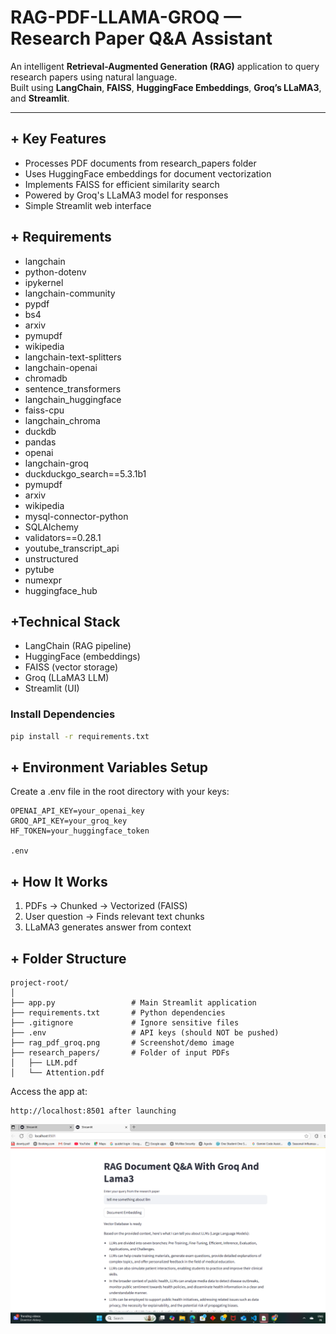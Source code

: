 # RAG-PDF-LLAMA-GROQ — Research Paper Q&A Assistant

An intelligent **Retrieval-Augmented Generation (RAG)** application to query research papers using natural language.  
Built using **LangChain**, **FAISS**, **HuggingFace Embeddings**, **Groq’s LLaMA3**, and **Streamlit**.

---

## + Key Features
- Processes PDF documents from research_papers folder
- Uses HuggingFace embeddings for document vectorization
- Implements FAISS for efficient similarity search
- Powered by Groq's LLaMA3 model for responses
- Simple Streamlit web interface


## + Requirements
- langchain
- python-dotenv
- ipykernel
- langchain-community
- pypdf
- bs4
- arxiv
- pymupdf
- wikipedia
- langchain-text-splitters
- langchain-openai
- chromadb
- sentence_transformers
- langchain_huggingface
- faiss-cpu
- langchain_chroma
- duckdb
- pandas
- openai
- langchain-groq
- duckduckgo_search==5.3.1b1
- pymupdf
- arxiv
- wikipedia
- mysql-connector-python
- SQLAlchemy
- validators==0.28.1
- youtube_transcript_api
- unstructured
- pytube
- numexpr
- huggingface_hub

## +Technical Stack
- LangChain (RAG pipeline)
- HuggingFace (embeddings)
- FAISS (vector storage)
- Groq (LLaMA3 LLM)
- Streamlit (UI)

### Install Dependencies

```bash
pip install -r requirements.txt
```



## + Environment Variables Setup
Create a .env file in the root directory with your keys:
```
OPENAI_API_KEY=your_openai_key
GROQ_API_KEY=your_groq_key
HF_TOKEN=your_huggingface_token

.env
```

## + How It Works
1. PDFs → Chunked → Vectorized (FAISS)
2. User question → Finds relevant text chunks
3. LLaMA3 generates answer from context
   
## + Folder Structure

```
project-root/
│
├── app.py                 # Main Streamlit application
├── requirements.txt       # Python dependencies
├── .gitignore             # Ignore sensitive files
├── .env                   # API keys (should NOT be pushed)
├── rag_pdf_groq.png       # Screenshot/demo image
├── research_papers/       # Folder of input PDFs
│   ├── LLM.pdf
│   └── Attention.pdf
```


 Access the app at: 
```
http://localhost:8501 after launching
```
![App Screenshot](rag_pdf_groq.png)




